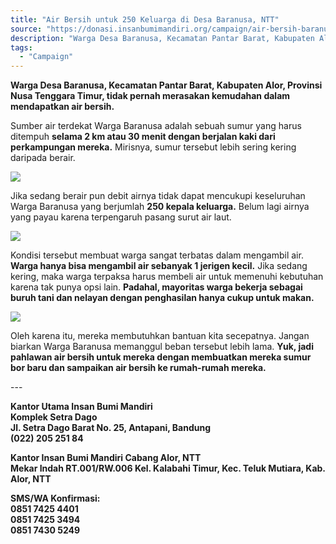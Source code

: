 ```yaml
---
title: "Air Bersih untuk 250 Keluarga di Desa Baranusa, NTT"
source: "https://donasi.insanbumimandiri.org/campaign/air-bersih-baranusa"
description: "Warga Desa Baranusa, Kecamatan Pantar Barat, Kabupaten Alor, Provinsi Nusa Tenggara Timur, tidak pernah merasakan kemudahan dalam mendapatkan air bersih."
tags:
  - "Campaign"
---
```

**Warga Desa Baranusa, Kecamatan Pantar Barat, Kabupaten Alor, Provinsi Nusa Tenggara Timur, tidak pernah merasakan kemudahan dalam mendapatkan air bersih.**

Sumber air terdekat Warga Baranusa adalah sebuah sumur yang harus ditempuh **selama 2 km atau 30 menit dengan berjalan kaki dari perkampungan mereka.** Mirisnya, sumur tersebut lebih sering kering daripada berair.

![](https://5p4c3.sgp1.cdn.digitaloceanspaces.com/insanbumimandiri/public/campaign/6YqSlxRdHUVD.jpeg)

Jika sedang berair pun debit airnya tidak dapat mencukupi keseluruhan Warga Baranusa yang berjumlah **250 kepala keluarga.** Belum lagi airnya yang payau karena terpengaruh pasang surut air laut.

![](https://5p4c3.sgp1.cdn.digitaloceanspaces.com/insanbumimandiri/public/campaign/ptpg9JhIYwNz.jpeg)

Kondisi tersebut membuat warga sangat terbatas dalam mengambil air. **Warga hanya bisa mengambil air sebanyak 1 jerigen kecil.** Jika sedang kering, maka warga terpaksa harus membeli air untuk memenuhi kebutuhan karena tak punya opsi lain. **Padahal, mayoritas warga bekerja sebagai buruh tani dan nelayan dengan penghasilan hanya cukup untuk makan.**

![](https://5p4c3.sgp1.cdn.digitaloceanspaces.com/insanbumimandiri/public/campaign/yaxTngg0puKa.jpeg)

Oleh karena itu, mereka membutuhkan bantuan kita secepatnya. Jangan biarkan Warga Baranusa memanggul beban tersebut lebih lama. **Yuk, jadi pahlawan air bersih untuk mereka dengan membuatkan mereka sumur bor baru dan sampaikan air bersih ke rumah-rumah mereka.**

\---

**Kantor Utama Insan Bumi Mandiri**  
**Komplek Setra Dago**  
**Jl. Setra Dago Barat No. 25, Antapani, Bandung**  
**(022) 205 251 84**

**Kantor Insan Bumi Mandiri Cabang Alor, NTT**  
**Mekar Indah RT.001/RW.006 Kel. Kalabahi Timur, Kec. Teluk Mutiara, Kab. Alor, NTT**

**SMS/WA Konfirmasi:**  
**0851 7425 4401**  
**0851 7425 3494**  
**0851 7430 5249**
